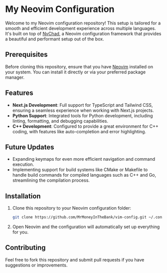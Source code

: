 # My Neovim Configuration

Welcome to my Neovim configuration repository! This setup is tailored for a smooth and efficient development experience across multiple languages. It's built on top of [NvChad](https://github.com/NvChad/NvChad), a Neovim configuration framework that provides a beautiful and performant setup out of the box.

## Prerequisites

Before cloning this repository, ensure that you have [Neovim](https://neovim.io/) installed on your system. You can install it directly or via your preferred package manager.

## Features

- **Next.js Development**: Full support for TypeScript and Tailwind CSS, ensuring a seamless experience when working with Next.js projects.
- **Python Support**: Integrated tools for Python development, including linting, formatting, and debugging capabilities.
- **C++ Development**: Configured to provide a great environment for C++ coding, with features like auto-completion and error highlighting.

## Future Updates

- Expanding keymaps for even more efficient navigation and command execution.
- Implementing support for build systems like CMake or Makefile to handle build commands for compiled languages such as C++ and Go, streamlining the compilation process.

## Installation

1. Clone this repository to your Neovim configuration folder:

   ```bash
   git clone https://github.com/MrMoneyInTheBank/vim-config.git ~/.config/nvim
   ```

2. Open Neovim and the configuration will automatically set up everything for you.

## Contributing

Feel free to fork this repository and submit pull requests if you have suggestions or improvements.
